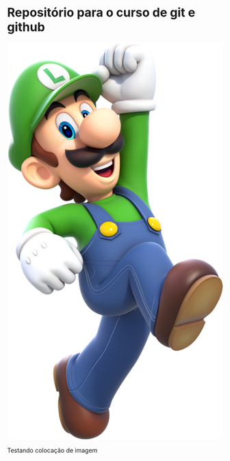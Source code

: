 # Repositório para o curso de git e github

![Fonte: internet](https://github.com/luigim1998/Introducao_Git_GitHub/blob/master/Luigi-Bros.png)


Testando colocação de imagem
